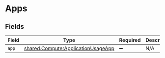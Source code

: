 # Apps


## Fields

| Field                                                                                    | Type                                                                                     | Required                                                                                 | Description                                                                              |
| ---------------------------------------------------------------------------------------- | ---------------------------------------------------------------------------------------- | ---------------------------------------------------------------------------------------- | ---------------------------------------------------------------------------------------- |
| `app`                                                                                    | [shared.ComputerApplicationUsageApp](../../models/shared/computerapplicationusageapp.md) | :heavy_minus_sign:                                                                       | N/A                                                                                      |
